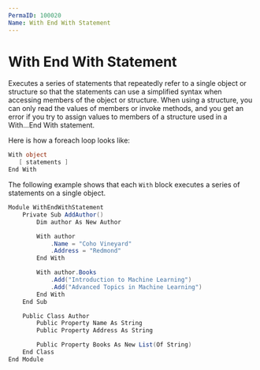 ```yaml
---
PermaID: 100020
Name: With End With Statement
---
```


# With End With Statement

Executes a series of statements that repeatedly refer to a single object or structure so that the statements can use a simplified syntax when accessing members of the object or structure. When using a structure, you can only read the values of members or invoke methods, and you get an error if you try to assign values to members of a structure used in a With...End With statement.

Here is how a foreach loop looks like:

```csharp
With object
   [ statements ]
End With
```

The following example shows that each `With` block executes a series of statements on a single object.

```csharp
Module WithEndWithStatement
    Private Sub AddAuthor()
        Dim author As New Author

        With author
            .Name = "Coho Vineyard"
            .Address = "Redmond"
        End With

        With author.Books
            .Add("Introduction to Machine Learning")
            .Add("Advanced Topics in Machine Learning")
        End With
    End Sub

    Public Class Author
        Public Property Name As String
        Public Property Address As String

        Public Property Books As New List(Of String)
    End Class
End Module
```
